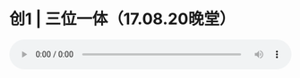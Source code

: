 # 创1 | 三位一体（17.08.20晚堂）

<audio style="width: 100%;" preload="false" controls controlslist="nodownload"><source src="//cdn.wechat.edu.pl/audio/mp3/old/12186.mp3" type="audio/mpeg">Your browser does not support the audio element.</audio>


